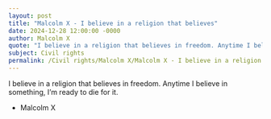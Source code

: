 ```yaml
---
layout: post
title: "Malcolm X - I believe in a religion that believes"
date: 2024-12-28 12:00:00 -0000
author: Malcolm X
quote: "I believe in a religion that believes in freedom. Anytime I believe in something, I’m ready to die for it."
subject: Civil rights
permalink: /Civil rights/Malcolm X/Malcolm X - I believe in a religion that believes
---
```


I believe in a religion that believes in freedom. Anytime I believe in something, I’m ready to die for it.

- Malcolm X
